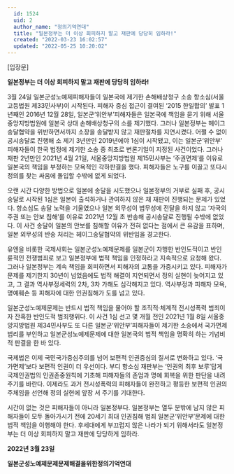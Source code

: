 ```yaml
---
  id: 1524
  uid: 2
  author_name: "정의기억연대"
  title: "일본정부는 더 이상 회피하지 말고 재판에 당당히 임하라!"
  created: "2022-03-23 16:02:57"
  updated: "2022-05-25 10:20:02"
---
```

\[입장문\]

**일본정부는 더 이상 회피하지 말고 재판에 당당히 임하라!**

3월 24일 일본군성노예제피해자들이 일본국에 제기한 손해배상청구 소송 항소심(서울고등법원 제33민사부)이 시작된다. 피해자 중심 접근이 결여된 ‘2015 한일합의’ 발표 1년째인 2016년 12월 28일, 일본군‘위안부’피해자들은 일본국에 책임을 묻기 위해 서울중앙지방법원에 일본국 상대 손해배상청구의 소를 제기했다. 그러나 일본정부는 헤이그송달협약을 위반하면서까지 소장을 송달받지 않고 재판절차를 지연시켰다. 어쩔 수 없이 공시송달로 진행해 소 제기 3년만인 2019년에야 1심이 시작됐고, 이는 일본군‘위안부’ 피해자들이 한국 법정에 제기한 소송 중 최초로 변론기일이 지정된 사건이었다. 그러나 재판 2년만인 2021년 4월 21일, 서울중앙지방법원 제15민사부는 ‘주권면제’를 이유로 일본국의 책임을 부정하는 모욕적인 각하판결을 했다. 피해자들은 노구를 이끌고 또다시 정의를 찾는 싸움에 돌입할 수밖에 없게 되었다. 
 
오랜 시간 다양한 방법으로 일본에 송달을 시도했으나 일본정부의 거부로 실패 후, 공시송달로 시작된 1심은 일본이 출석하거나 관여하지 않은 채 재판이 진행되는 문제가 있었다. 항소심도 송달 노력을 기울였으나 일본 외무성이 법무성에 전달을 하지 않고 ‘자국의 주권 또는 안보 침해’를 이유로 2021년 12월 초 반송해 공시송달로 진행될 수밖에 없었다. 이 사건 송달이 일본의 안보를 침해할 이유가 전혀 없다는 점에서 큰 유감을 표하며, 일본 외무성의 반송 처리는 헤이그송달협약의 위반임을 경고한다. 

유엔을 비롯한 국제사회는 일본군성노예제문제를 일본군이 자행한 반인도적이고 반인륜적인 전쟁범죄로 보고 일본정부에 법적 책임을 인정하라고 지속적으로 요청해 왔다. 그러나 일본정부는 계속 책임을 회피하면서 피해자의 고통을 가중시키고 있다. 피해자가 문제를 제기한지 30년이 넘었음에도 법적 해결이 지연되면서 정의 실현이 늦어지고 있고, 그 결과 역사부정세력의 2차, 3차 가해도 심각해지고 있다. 역사부정과 피해자 모욕, 명예훼손 등 피해자에 대한 인권침해가 도를 넘고 있다. 

일본군성노예제문제는 반드시 법적 책임을 물어야 할 조직적·체계적 전시성폭력 범죄이자 잔혹한 반인도적 범죄행위다. 이 사건 1심 선고 몇 개월 전인 2021년 1월 8일 서울중앙지방법원 제34민사부도 또 다른 일본군‘위안부’피해자들이 제기한 소송에서 국가면제 법리를 부인하고 일본군성노예제문제에 대한 일본국의 법적 책임을 명확히 하는 기념비적 판결을 한 바 있다. 

국제법은 이제 국민국가중심주의를 넘어 보편적 인권중심의 질서로 변화하고 있다. ‘국가면제’보다 보편적 인권이 더 우선이다. 부디 항소심 재판부는 ‘인권의 최후 보루’답게 국제인권법의 인권존중원칙에 기초해 피해자들의 존엄과 명예 회복을 위한 판단을 내려주기를 바란다. 이제라도 과거 전시성폭력의 피해자들이 완전하고 평등한 보편적 인권의 주체임을 선언해 정의 실현에 앞장 서 주기를 기대한다. 

시간이 없는 것은 피해자들이 아니라 일본정부다. 일본정부는 열두 분밖에 남지 않은 피해자들이 모두 돌아가시기 전에 20세기 최대 인권침해 범죄 일본군‘위안부’문제에 대한 법적 책임을 이행해야 한다. 후세대에게 부끄럽지 않은 나라가 되기 위해서라도 일본정부는 더 이상 회피하지 말고 재판에 당당하게 임하라. 

**2022년 3월 23일**

**일본군성노예제문제문제해결을위한정의기억연대**